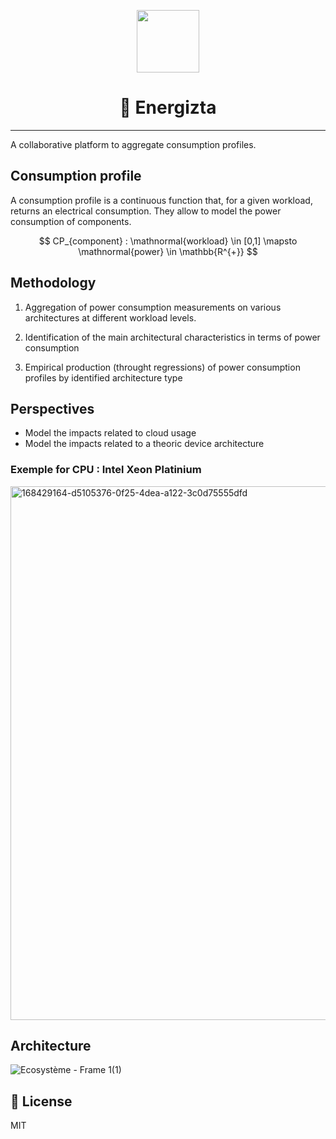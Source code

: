 <p align="center">
    <img src="https://boavizta.org/media/site/d84925bc94-1642413712/boavizta-logo-4.png" width="100">
</p>
<h1 align="center">
  🔌 Energizta
</h1>

---

A collaborative platform to aggregate consumption profiles.


## Consumption profile

A consumption profile is a continuous function that, for a given workload, returns an electrical consumption. They allow to model the power consumption of components.

$$
CP_{component} : \mathnormal{workload} \in [0,1] \mapsto \mathnormal{power} \in \mathbb{R^{+}}
$$

## Methodology

1. Aggregation of power consumption measurements on various architectures at different workload levels.

2. Identification of the main architectural characteristics in terms of power consumption 

3. Empirical production (throught regressions) of power consumption profiles by identified architecture type

## Perspectives

* Model the impacts related to cloud usage
* Model the impacts related to a theoric device architecture


### Exemple for CPU : Intel Xeon Platinium

<img width="854" alt="168429164-d5105376-0f25-4dea-a122-3c0d75555dfd" src="https://user-images.githubusercontent.com/24867893/190581083-9d14ff64-9732-4a86-8e16-c29a48a32e3b.png">

## Architecture

![Ecosystème - Frame 1(1)](https://user-images.githubusercontent.com/24867893/191020939-6548a8b2-3349-4fbe-a7ad-1abc17c0f774.jpg)


## :scroll: License

MIT
